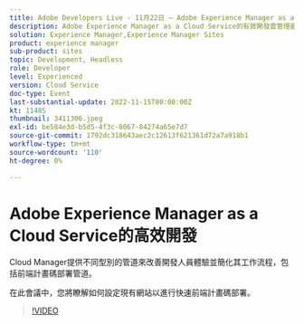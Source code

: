 ```yaml
---
title: Adobe Developers Live - 11月22日 — Adobe Experience Manager as a Cloud Service上的有效開發
description: Adobe Experience Manager as a Cloud Service的有效開發雲管理器提供不同型別的管道來改善開發人員體驗並簡化其工作流程，包括前端計畫碼部署管道。在此會議中，您將瞭解如何設定現有網站以快速部署前端計畫碼。
solution: Experience Manager,Experience Manager Sites
product: experience manager
sub-product: sites
topic: Development, Headless
role: Developer
level: Experienced
version: Cloud Service
doc-type: Event
last-substantial-update: 2022-11-15T00:00:00Z
kt: 11485
thumbnail: 3411306.jpeg
exl-id: be584e3d-b5d5-4f3c-8067-84274a65e7d7
source-git-commit: 1792dc318643aec2c12613f621361d72a7a918b1
workflow-type: tm+mt
source-wordcount: '110'
ht-degree: 0%

---
```


# Adobe Experience Manager as a Cloud Service的高效開發

Cloud Manager提供不同型別的管道來改善開發人員體驗並簡化其工作流程，包括前端計畫碼部署管道。

在此會議中，您將瞭解如何設定現有網站以進行快速前端計畫碼部署。

>[!VIDEO](https://video.tv.adobe.com/v/3411306/?quality=12&learn=on)

